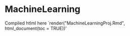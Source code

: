 # MachineLearning

Compiled htlml here `render("MachineLearningProj.Rmd", html_document(toc = TRUE))'
